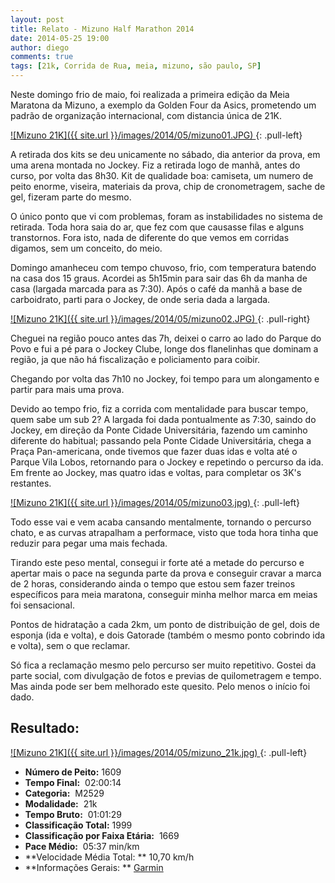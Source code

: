 ```yaml
---
layout: post
title: Relato - Mizuno Half Marathon 2014
date: 2014-05-25 19:00
author: diego
comments: true
tags: [21k, Corrida de Rua, meia, mizuno, são paulo, SP]
---
```

Neste domingo frio de maio, foi realizada a primeira edição da Meia Maratona da Mizuno, a exemplo da Golden Four da Asics, prometendo um padrão de organização internacional, com distancia única de 21K.

<a href="/images/2014/05/mizuno01.JPG">
![Mizuno 21K]({{ site.url }}/images/2014/05/mizuno01.JPG)
</a>
{: .pull-left}

A retirada dos kits se deu unicamente no sábado, dia anterior da prova, em uma arena montada no Jockey. Fiz a retirada logo de manhã, antes do curso, por volta das 8h30. Kit de qualidade boa: camiseta, um numero de peito enorme, viseira, materiais da prova, chip de cronometragem, sache de gel, fizeram parte do mesmo.

O único ponto que vi com problemas, foram as instabilidades no sistema de retirada. Toda hora saia do ar, que fez com que causasse filas e alguns transtornos. Fora isto, nada de diferente do que vemos em corridas digamos, sem um conceito, do meio.

Domingo amanheceu com tempo chuvoso, frio, com temperatura batendo na casa dos 15 graus. Acordei as 5h15min para sair das 6h da manha de casa (largada marcada para as 7:30). Após o café da manhã a base de carboidrato, parti para o Jockey, de onde seria dada a largada.

<a href="/images/2014/05/mizuno02.JPG">
![Mizuno 21K]({{ site.url }}/images/2014/05/mizuno02.JPG)
</a>
{: .pull-right}

Cheguei na região pouco antes das 7h, deixei o carro ao lado do Parque do Povo e fui a pé para o Jockey Clube, longe dos flanelinhas que dominam a região, ja que não há fiscalização e policiamento para coibir.

Chegando por volta das 7h10 no Jockey, foi tempo para um alongamento e partir para mais uma prova.

Devido ao tempo frio, fiz a corrida com mentalidade para buscar tempo, quem sabe um sub 2? A largada foi dada pontualmente as 7:30, saindo do Jockey, em direção da Ponte Cidade Universitária, fazendo um caminho diferente do habitual; passando pela Ponte Cidade Universitária, chega a Praça Pan-americana, onde tivemos que fazer duas idas e volta até o Parque Vila Lobos, retornando para o Jockey e repetindo o percurso da ida. Em frente ao Jockey, mas quatro idas e voltas, para completar os 3K's restantes.

<a href="/images/2014/05/mizuno03.jpg">
![Mizuno 21K]({{ site.url }}/images/2014/05/mizuno03.jpg)
</a>
{: .pull-left}

Todo esse vai e vem acaba cansando mentalmente, tornando o percurso chato, e as curvas atrapalham a performace, visto que toda hora tinha que reduzir para pegar uma mais fechada.

Tirando este peso mental, consegui ir forte até a metade do percurso e apertar mais o pace na segunda parte da prova e conseguir cravar a marca de 2 horas, considerando ainda o tempo que estou sem fazer treinos específicos para meia maratona, conseguir minha melhor marca em meias foi sensacional.

Pontos de hidratação a cada 2km, um ponto de distribuição de gel, dois de esponja (ida e volta), e dois Gatorade (também o mesmo ponto cobrindo ida e volta), sem o que reclamar.

Só fica a reclamação mesmo pelo percurso ser muito repetitivo. Gostei da parte social, com divulgação de fotos e previas de quilometragem e tempo. Mas ainda pode ser bem melhorado este quesito. Pelo menos o início foi dado.

## Resultado:

<a href="/images/2014/05/mizuno_21k_big.JPG">
![Mizuno 21K]({{ site.url }}/images/2014/05/mizuno_21k.jpg)
</a>
{: .pull-left}

* **Número de Peito:**  1609
* **Tempo Final:**  02:00:14
* **Categoria:**  M2529
* **Modalidade:**  21k
* **Tempo Bruto:**  01:01:29
* **Classificação Total:**  1999
* **Classificação por Faixa Etária:**  1669
* **Pace Médio:**  05:37 min/km
* **Velocidade Média Total: **  10,70 km/h
* **Informações Gerais: ** <a href="http://connect.garmin.com/activity/507106420" target="_blank">Garmin</a>

